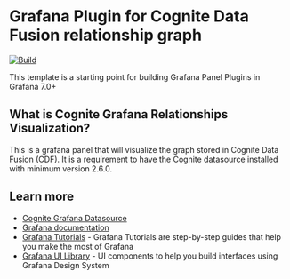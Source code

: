 # Grafana Plugin for Cognite Data Fusion relationship graph

[![Build](https://github.com/grafana/grafana-starter-panel/workflows/CI/badge.svg)](https://github.com/cognitedata/cognite-grafana-relationships-visualization/actions?query=workflow%3A%22CI%22)

This template is a starting point for building Grafana Panel Plugins in Grafana 7.0+

## What is Cognite Grafana Relationships Visualization?

This is a grafana panel that will visualize the graph stored in Cognite Data Fusion (CDF). It is a requirement to have the Cognite datasource installed with minimum version 2.6.0.

## Learn more

- [Cognite Grafana Datasource](https://github.com/cognitedata/cognite-grafana-datasource)
- [Grafana documentation](https://grafana.com/docs/)
- [Grafana Tutorials](https://grafana.com/tutorials/) - Grafana Tutorials are step-by-step guides that help you make the most of Grafana
- [Grafana UI Library](https://developers.grafana.com/ui) - UI components to help you build interfaces using Grafana Design System
